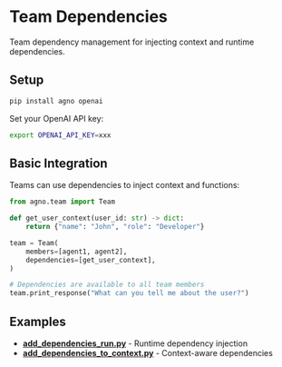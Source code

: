 # Team Dependencies

Team dependency management for injecting context and runtime dependencies.

## Setup

```bash
pip install agno openai
```

Set your OpenAI API key:
```bash
export OPENAI_API_KEY=xxx
```

## Basic Integration

Teams can use dependencies to inject context and functions:

```python
from agno.team import Team

def get_user_context(user_id: str) -> dict:
    return {"name": "John", "role": "Developer"}

team = Team(
    members=[agent1, agent2],
    dependencies=[get_user_context],
)

# Dependencies are available to all team members
team.print_response("What can you tell me about the user?")
```

## Examples

- **[add_dependencies_run.py](./add_dependencies_run.py)** - Runtime dependency injection
- **[add_dependencies_to_context.py](./add_dependencies_to_context.py)** - Context-aware dependencies
